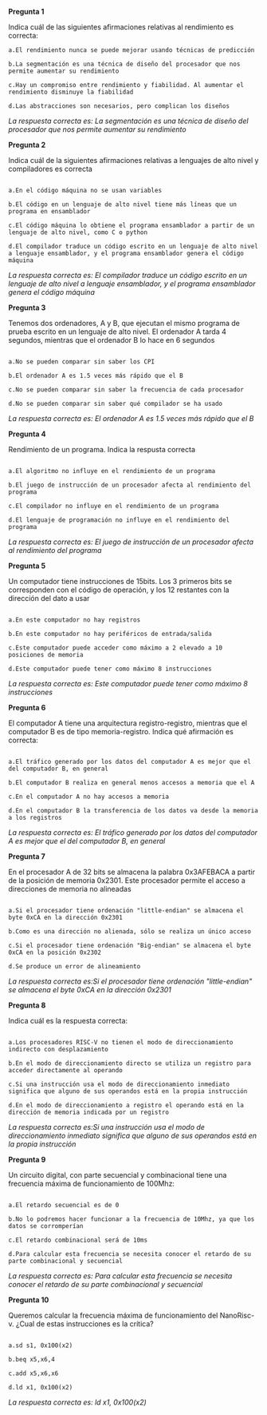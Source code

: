**Pregunta 1**

Indica cuál de las siguientes afirmaciones relativas al rendimiento es correcta:
```
a.El rendimiento nunca se puede mejorar usando técnicas de predicción

b.La segmentación es una técnica de diseño del procesador que nos permite aumentar su rendimiento

c.Hay un compromiso entre rendimiento y fiabilidad. Al aumentar el rendimiento disminuye la fiabilidad

d.Las abstracciones son necesarios, pero complican los diseños
```


*La respuesta correcta es: La segmentación es una técnica de diseño del procesador que nos permite aumentar su rendimiento*

**Pregunta 2**

Indica cuál de la siguientes afirmaciones relativas a lenguajes de alto nivel y compiladores es correcta
```

a.En el código máquina no se usan variables

b.El código en un lenguaje de alto nivel tiene más líneas que un programa en ensamblador

c.El código máquina lo obtiene el programa ensamblador a partir de un lenguaje de alto nivel, como C o python

d.El compilador traduce un código escrito en un lenguaje de alto nivel a lenguaje ensamblador, y el programa ensamblador genera el código máquina
```

*La respuesta correcta es: El compilador traduce un código escrito en un lenguaje de alto nivel a lenguaje ensamblador, y el programa ensamblador genera el código máquina*

**Pregunta 3**

Tenemos dos ordenadores, A y B, que ejecutan el mismo programa de prueba escrito en un lenguaje de alto nivel. El ordenador A tarda 4 segundos, mientras que el ordenador B lo hace en 6 segundos
```

a.No se pueden comparar sin saber los CPI

b.El ordenador A es 1.5 veces más rápido que el B

c.No se pueden comparar sin saber la frecuencia de cada procesador

d.No se pueden comparar sin saber qué compilador se ha usado
```

*La respuesta correcta es: El ordenador A es 1.5 veces más rápido que el B*

**Pregunta 4**

Rendimiento de un programa. Indica la respusta correcta
```

a.El algoritmo no influye en el rendimiento de un programa

b.El juego de instrucción de un procesador afecta al rendimiento del programa

c.El compilador no influye en el rendimiento de un programa

d.El lenguaje de programación no influye en el rendimiento del programa
```

*La respuesta correcta es: El juego de instrucción de un procesador afecta al rendimiento del programa*

**Pregunta 5**

Un computador tiene instrucciones de 15bits. Los 3 primeros bits se corresponden con el código de operación, y los 12 restantes con la dirección del dato a usar
```

a.En este computador no hay registros

b.En este computador no hay periféricos de entrada/salida

c.Este computador puede acceder como máximo a 2 elevado a 10 posiciones de memoria

d.Este computador puede tener como máximo 8 instrucciones
```

*La respuesta correcta es: Este computador puede tener como máximo 8 instrucciones*

**Pregunta 6**

El computador A tiene una arquitectura registro-registro, mientras que el computador B es de tipo memoria-registro. Indica qué afirmación es correcta:

```

a.El tráfico generado por los datos del computador A es mejor que el del computador B, en general

b.El computador B realiza en general menos accesos a memoria que el A

c.En el computador A no hay accesos a memoria

d.En el computador B la transferencia de los datos va desde la memoria a los registros
```


*La respuesta correcta es: El tráfico generado por los datos del computador A es mejor que el del computador B, en general*

**Pregunta 7**

En el procesador A de 32 bits se almacena la palabra 0x3AFEBACA a partir de la posición de memoria 0x2301. Este procesador permite el acceso a direcciones de memoria no alineadas
```

a.Si el procesador tiene ordenación "little-endian" se almacena el byte 0xCA en la dirección 0x2301

b.Como es una dirección no alienada, sólo se realiza un único acceso

c.Si el procesador tiene ordenación "Big-endian" se almacena el byte 0xCA en la posición 0x2302

d.Se produce un error de alineamiento
```

*La respuesta correcta es:Si el procesador tiene ordenación "little-endian" se almacena el byte 0xCA en la dirección 0x2301*

**Pregunta 8**

Indica cuál es la respuesta correcta:
```

a.Los procesadores RISC-V no tienen el modo de direccionamiento indirecto con desplazamiento

b.En el modo de direccionamiento directo se utiliza un registro para acceder directamente al operando

c.Si una instrucción usa el modo de direccionamiento inmediato significa que alguno de sus operandos está en la propia instrucción

d.En el modo de direccionamiento a registro el operando está en la dirección de memoria indicada por un registro
```

*La respuesta correcta es:Si una instrucción usa el modo de direccionamiento inmediato significa que alguno de sus operandos está en la propia instrucción*

**Pregunta 9**

Un circuito digital, con parte secuencial y combinacional tiene una frecuencia máxima de funcionamiento de 100Mhz:
```

a.El retardo secuencial es de 0

b.No lo podremos hacer funcionar a la frecuencia de 10Mhz, ya que los datos se corromperían

c.El retardo combinacional será de 10ms

d.Para calcular esta frecuencia se necesita conocer el retardo de su parte combinacional y secuencial
```

*La respuesta correcta es: Para calcular esta frecuencia se necesita conocer el retardo de su parte combinacional y secuencial*

**Pregunta 10**

Queremos calcular la frecuencia máxima de funcionamiento del NanoRisc-v. ¿Cual de estas instrucciones es la crítica?
```

a.sd s1, 0x100(x2)

b.beq x5,x6,4

c.add x5,x6,x6

d.ld x1, 0x100(x2)
```

*La respuesta correcta es: ld x1, 0x100(x2)*
